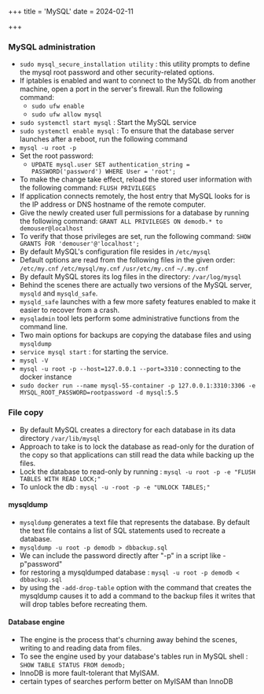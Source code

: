 +++
title = 'MySQL'
date = 2024-02-11

+++

### MySQL administration

- `sudo mysql_secure_installation utility` : this utility prompts to define the mysql root password and other security-related options.
- If iptables is enabled and want to connect to the MySQL db from another machine, open a port in the server's firewall. Run the following command:
  - `sudo ufw enable`
  - `sudo ufw allow mysql`
- `sudo systemctl start mysql` : Start the MySQL service
- `sudo systemctl enable mysql` : To ensure that the database server launches after a reboot, run the following command
- `mysql -u root -p`
- Set the root password:
  - `UPDATE mysql.user SET authentication_string = PASSWORD('password') WHERE User = 'root';`
- To make the change take effect, reload the stored user information with the following command: `FLUSH PRIVILEGES`
- If application connects remotely, the host entry that MySQL looks for is the IP address or DNS hostname of the remote computer.
- Give the newly created user full permissions for a database by running the following command: `GRANT ALL PRIVILEGES ON demodb.* to demouser@localhost`
- To verify that those privileges are set, run the following command: `SHOW GRANTS FOR 'demouser'@'localhost';`
- By default MySQL's configuration file resides in `/etc/mysql`
- Default options are read from the following files in the given order: `/etc/my.cnf` `/etc/mysql/my.cnf` `/usr/etc/my.cnf` `~/.my.cnf`
- By default MySQL stores its log files in the directory: `/var/log/mysql`
- Behind the scenes there are actually two versions of the MySQL server, `mysqld` and `mysqld_safe`.
- `mysqld_safe` launches with a few more safety features enabled to make it easier to recover from a crash.
- `mysqladmin` tool lets perform some administrative functions from the command line.
- Two main options for backups are copying the database files and using `mysqldump`
- `service mysql start` : for starting the service.
- `mysql -V`
- `mysql -u root -p --host=127.0.0.1 --port=3310` : connecting to the docker instance
- `sudo docker run --name mysql-55-container -p 127.0.0.1:3310:3306 -e MYSQL_ROOT_PASSWORD=rootpassword -d mysql:5.5`

### File copy

- By default MySQL creates a directory for each database in its data directory `/var/lib/mysql`
- Approach to take is to lock the database as read-only for the duration of the copy so that applications can still read the data while backing up the files.
- Lock the database to read-only by running : `mysql -u root -p -e "FLUSH TABLES WITH READ LOCK;"`
- To unlock the db : `mysql -u -root -p -e "UNLOCK TABLES;"`

#### mysqldump

- `mysqldump` generates a text file that represents the database. By default the text file contains a list of SQL statements used to recreate a database.
- `mysqldump -u root -p demodb > dbbackup.sql`
- We can include the password directly after "-p" in a script like -p"password"
- for restoring a mysqldumped database : `mysql -u root -p demodb < dbbackup.sql`
- by using the `-add-drop-table` option with the command that creates the mysqldump causes it to add a command to the backup files it writes that will drop tables before recreating them.

#### Database engine

- The engine is the process that's churning away behind the scenes, writing to and reading data from files.
- To see the engine used by your database's tables run in MySQL shell : `SHOW TABLE STATUS FROM demodb;`
- InnoDB is more fault-tolerant that MyISAM.
- certain types of searches perform better on MyISAM than InnoDB
